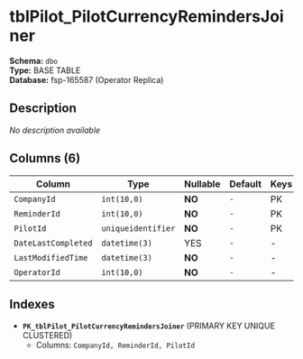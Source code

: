 # tblPilot_PilotCurrencyRemindersJoiner

**Schema:** `dbo`  
**Type:** BASE TABLE  
**Database:** fsp-165587 (Operator Replica)

## Description

*No description available*

## Columns (6)

| Column | Type | Nullable | Default | Keys | Description |
|--------|------|----------|---------|------|-------------|
| `CompanyId` | `int(10,0)` | **NO** | `-` | PK | - |
| `ReminderId` | `int(10,0)` | **NO** | `-` | PK | - |
| `PilotId` | `uniqueidentifier` | **NO** | `-` | PK | - |
| `DateLastCompleted` | `datetime(3)` | YES | `-` | - | - |
| `LastModifiedTime` | `datetime(3)` | **NO** | `-` | - | - |
| `OperatorId` | `int(10,0)` | **NO** | `-` | - | - |

## Indexes

- **`PK_tblPilot_PilotCurrencyRemindersJoiner`** (PRIMARY KEY UNIQUE CLUSTERED)
  - Columns: `CompanyId, ReminderId, PilotId`
